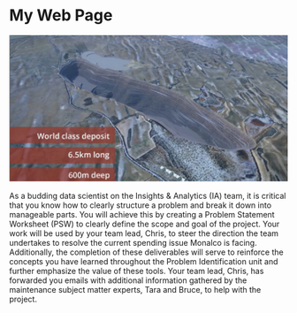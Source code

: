 

<html>
<head>
    <title>Resize Image with CSS</title>
</head>

  <body>
    <h1>My Web Page</h1>
    <img src="img/monalco_mining.png" alt="Figure 1. Monalco Mining Site">
  </body>

As a budding data scientist on the Insights & Analytics (IA) team, it is critical that you
know how to clearly structure a problem and break it down into manageable parts. You
will achieve this by creating a Problem Statement Worksheet (PSW) to clearly define the
scope and goal of the project. Your work will be used by your team lead, Chris, to steer
the direction the team undertakes to resolve the current spending issue Monalco is
facing.
Additionally, the completion of these deliverables will serve to reinforce the concepts
you have learned throughout the Problem Identification unit and further emphasize the
value of these tools. Your team lead, Chris, has forwarded you emails with additional
information gathered by the maintenance subject matter experts, Tara and Bruce, to
help with the project.
</body>
</html>
